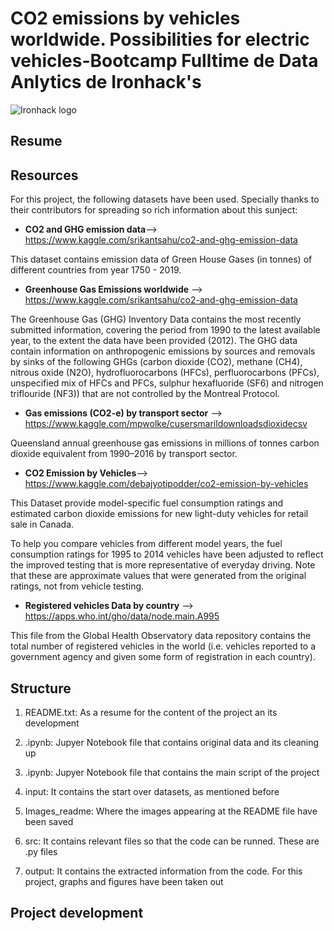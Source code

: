 # CO2 emissions by vehicles worldwide. Possibilities for electric vehicles-Bootcamp Fulltime de Data Anlytics de Ironhack's

![Ironhack logo](https://www.fundacionuniversia.net/wp-content/uploads/2017/09/ironhack_logo.jpg)

## Resume


## Resources
For this project, the following datasets have been used. Specially thanks to their contributors for spreading so rich information about this sunject:

* **CO2 and GHG emission data**--> https://www.kaggle.com/srikantsahu/co2-and-ghg-emission-data

This dataset contains emission data of Green House Gases (in tonnes) of different countries from year 1750 - 2019.

* **Greenhouse Gas Emissions worldwide** --> https://www.kaggle.com/srikantsahu/co2-and-ghg-emission-data

The Greenhouse Gas (GHG) Inventory Data contains the most recently submitted information, covering the period from 1990 to the latest available year, to the extent the data have been provided (2012). The GHG data contain information on anthropogenic emissions by sources and removals by sinks of the following GHGs (carbon dioxide (CO2), methane (CH4), nitrous oxide (N2O), hydrofluorocarbons (HFCs), perfluorocarbons (PFCs), unspecified mix of HFCs and PFCs, sulphur hexafluoride (SF6) and nitrogen triflouride (NF3)) that are not controlled by the Montreal Protocol.

* **Gas emissions (CO2-e) by transport sector** --> https://www.kaggle.com/mpwolke/cusersmarildownloadsdioxidecsv

Queensland annual greenhouse gas emissions in millions of tonnes carbon dioxide equivalent from 1990–2016 by transport sector.

* **CO2 Emission by Vehicles**--> https://www.kaggle.com/debajyotipodder/co2-emission-by-vehicles

This Dataset provide model-specific fuel consumption ratings and estimated carbon dioxide emissions for new light-duty vehicles for retail sale in Canada.

To help you compare vehicles from different model years, the fuel consumption ratings for 1995 to 2014 vehicles have been adjusted to reflect the improved testing that is more representative of everyday driving. Note that these are approximate values that were generated from the original ratings, not from vehicle testing.

* **Registered vehicles Data by country** --> https://apps.who.int/gho/data/node.main.A995 

This file from the Global Health Observatory data repository contains the total number of registered vehicles in the world (i.e. vehicles reported to a government agency and given some form of registration in each country).



## Structure

1) README.txt: As a resume for the content of the project an its development

2) .ipynb: Jupyer Notebook file that contains original data and its cleaning up

3) .ipynb: Jupyer Notebook file that contains the main script of the project

3) input: It contains the start over datasets, as mentioned before

4) Images_readme: Where the images appearing at the README file have been saved

5) src: It contains relevant files so that the code can be runned. These are .py files

6) output: It contains the extracted information from the code. For this project, graphs and figures have been taken out

## Project development